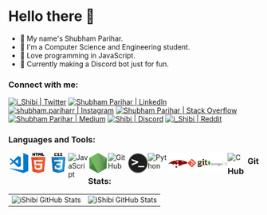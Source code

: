 # Hello there 👋

- 👦 My name's Shubham Parihar.
- 📜 I'm a Computer Science and Engineering student.
- 💖 Love programming in JavaScript.
- 🤖 Currently making a Discord bot just for fun.


### Connect with me:

[![i_Shibi | Twitter](https://github.com/iShibi/storage/blob/master/iShibi_assets/social_media_icons/twitter.png 'Twitter')](https://twitter.com/i_Shibi)
[![Shubham Parihar | LinkedIn](https://github.com/iShibi/storage/blob/master/iShibi_assets/social_media_icons/linkedin.png 'LinkedIn')](https://www.linkedin.com/in/shubhamparihar202/)
[![shubham.pariharr | Instagram](https://github.com/iShibi/storage/blob/master/iShibi_assets/social_media_icons/instagram.png 'Instagram')](https://www.instagram.com/shubham.pariharr/)
[![Shubham Parihar | Stack Overflow](https://github.com/iShibi/storage/blob/master/iShibi_assets/social_media_icons/stack_overflow.png 'Stack Overflow')](https://stackoverflow.com/users/13809941/shubham-parihar?tab=profile)
[![Shubham Parihar | Medium](https://github.com/iShibi/storage/blob/master/iShibi_assets/social_media_icons/medium.png 'Medium')](https://stackoverflow.com/users/13809941/shubham-parihar?tab=profile)
[![Shibi | Discord](https://github.com/iShibi/storage/blob/master/iShibi_assets/social_media_icons/discord.png 'Discord')](https://discord.com/users/620567262004248596)
[![i_Shibi | Reddit](https://github.com/iShibi/storage/blob/master/iShibi_assets/social_media_icons/reddit.png 'Reddit')](https://www.reddit.com/user/i_Shibi)


### Languages and Tools:

<img align="left" alt="Visual Studio Code" width="40px" src="https://raw.githubusercontent.com/github/explore/80688e429a7d4ef2fca1e82350fe8e3517d3494d/topics/visual-studio-code/visual-studio-code.png" />
<img align="left" alt="HTML5" width="40px" src="https://raw.githubusercontent.com/github/explore/80688e429a7d4ef2fca1e82350fe8e3517d3494d/topics/html/html.png" />
<img align="left" alt="CSS3" width="40px" src="https://raw.githubusercontent.com/github/explore/80688e429a7d4ef2fca1e82350fe8e3517d3494d/topics/css/css.png" />
<img align="left" alt="JavaScript" width="40px" src="https://img.icons8.com/dusk/64/000000/javascript-logo.png" />
<img align="left" alt="Node.js" width="40px" src="https://raw.githubusercontent.com/github/explore/80688e429a7d4ef2fca1e82350fe8e3517d3494d/topics/nodejs/nodejs.png" />
<img align="left" alt="GitHub" width="40px" src="https://img.icons8.com/dusk/64/000000/github.png" />
<img align="left" alt="Terminal" width="40px" src="https://raw.githubusercontent.com/github/explore/80688e429a7d4ef2fca1e82350fe8e3517d3494d/topics/terminal/terminal.png" />
<img align="left" alt="Python" width="40px" src="https://img.icons8.com/dusk/64/000000/python.png" />
<img align="left" alt="Mongoose" width="40px" src="https://raw.githubusercontent.com/github/explore/80688e429a7d4ef2fca1e82350fe8e3517d3494d/topics/mongoose/mongoose.png" />
<img align="left" alt="Git" width="40px" src="https://raw.githubusercontent.com/github/explore/80688e429a7d4ef2fca1e82350fe8e3517d3494d/topics/git/git.png" />
<img align="left" alt="MongoDB" width="40px" src="https://raw.githubusercontent.com/github/explore/80688e429a7d4ef2fca1e82350fe8e3517d3494d/topics/mongodb/mongodb.png" />
<img align="left" alt="C" width="40px" src="https://img.icons8.com/dusk/64/000000/c-programming.png" />


### GitHub Stats:

<table>
    <tr>
        <td align="left" style="padding=0;width=0;">
            <img align="left" alt="iShibi GitHub Stats" src="https://github-readme-stats.ishibi.vercel.app/api?username=iShibi&show_icons=true&hide_border=true&count_private=true" />
        </td>
        <td align="right" style="padding=0;width=0;">
            <img align="right" alt="iShibi GitHub Stats" src="https://github-readme-stats.ishibi.vercel.app/api/top-langs/?username=iShibi&&layout=compact&show_icons=true&title_color=4F8CC9&text_color=9f9f9f&bg_color=00000000&hide_border=true&icon_color=00000000&langs_count=10&count_private=true" />
        </td>
    </tr>
</table>